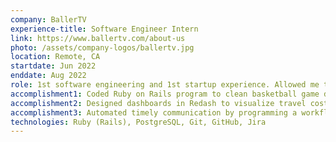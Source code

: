 ```yaml
---
company: BallerTV
experience-title: Software Engineer Intern
link: https://www.ballertv.com/about-us
photo: /assets/company-logos/ballertv.jpg
location: Remote, CA
startdate: Jun 2022
enddate: Aug 2022
role: 1st software engineering and 1st startup experience. Allowed me to learn a lot of new skills by getting my hands dirty and working with a variety of teams. Did backend development on the Engineering team, data analytics and engineering for Product Managers/Leaders, and software engineering and data-centric work with the Automation (Data Science) team.
accomplishment1: Coded Ruby on Rails program to clean basketball game data, extract and calculating statistics, and generate custom headlines for 1 million games with Generative AI API for subscribers, driving product engagement.
accomplishment2: Designed dashboards in Redash to visualize travel cost metrics and asset tracking data, empowering product managers and leaders to make informed cost-saving decisions.
accomplishment3: Automated timely communication by programming a workflow that sends text messages to contractors via the Twilio API and Active Record (Rails) when work schedules change.
technologies: Ruby (Rails), PostgreSQL, Git, GitHub, Jira
---
```


